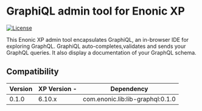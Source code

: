 GraphiQL admin tool for Enonic XP
=================================

[![License](https://img.shields.io/github/license/enonic/lib-sql.svg)](http://www.apache.org/licenses/LICENSE-2.0.html)

This Enonic XP admin tool encapsulates GraphiQL, an in-browser IDE for exploring GraphQL.
GraphiQL auto-completes,validates and sends your GraphQL queries. 
It also display a documentation of your GraphQL schema.


Compatibility
-------------

| Version | XP Version -| Dependency                       |
|---------|-------------|----------------------------------|
| 0.1.0   | 6.10.x      | com.enonic.lib:lib-graphql:0.1.0 |